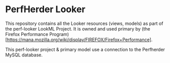 # PerfHerder Looker

This repository contains all the Looker resources (views, models) as part of the perf-looker LookML Project. It is owned and used primary by (the Firefox Performance Program)[https://mana.mozilla.org/wiki/display/FIREFOX/Firefox+Performance].

This perf-looker project & primary model use a connection to the Perfherder MySQL database.
